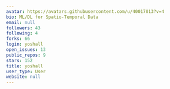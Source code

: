 ```yaml
---
avatar: https://avatars.githubusercontent.com/u/40017013?v=4
bio: ML/DL for Spatio-Temporal Data
email: null
followers: 43
following: 4
forks: 66
login: yoshall
open_issues: 13
public_repos: 9
stars: 152
title: yoshall
user_type: User
website: null
---
```

